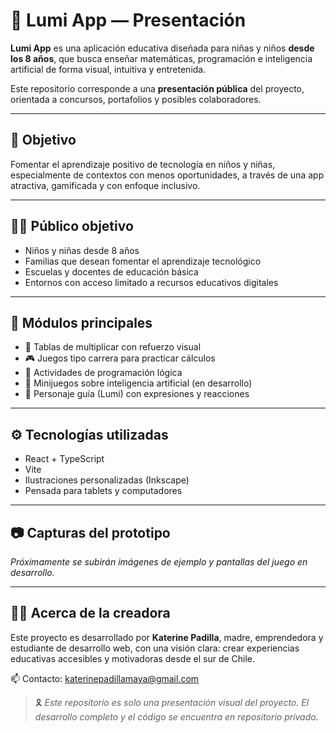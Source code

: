 # 🌱 Lumi App — Presentación

**Lumi App** es una aplicación educativa diseñada para niñas y niños **desde los 8 años**, que busca enseñar matemáticas, programación e inteligencia artificial de forma visual, intuitiva y entretenida.

Este repositorio corresponde a una **presentación pública** del proyecto, orientada a concursos, portafolios y posibles colaboradores.

---

## 🎯 Objetivo

Fomentar el aprendizaje positivo de tecnología en niños y niñas, especialmente de contextos con menos oportunidades, a través de una app atractiva, gamificada y con enfoque inclusivo.

---

## 👩‍🏫 Público objetivo

- Niños y niñas desde 8 años
- Familias que desean fomentar el aprendizaje tecnológico
- Escuelas y docentes de educación básica
- Entornos con acceso limitado a recursos educativos digitales

---

## 🧩 Módulos principales

- 📐 Tablas de multiplicar con refuerzo visual
- 🎮 Juegos tipo carrera para practicar cálculos
- 🧠 Actividades de programación lógica
- 🤖 Minijuegos sobre inteligencia artificial (en desarrollo)
- 🎉 Personaje guía (Lumi) con expresiones y reacciones

---

## ⚙️ Tecnologías utilizadas

- React + TypeScript
- Vite
- Ilustraciones personalizadas (Inkscape)
- Pensada para tablets y computadores

---

## 📷 Capturas del prototipo

*Próximamente se subirán imágenes de ejemplo y pantallas del juego en desarrollo.*

---

## 👩‍💻 Acerca de la creadora

Este proyecto es desarrollado por **Katerine Padilla**, madre, emprendedora y estudiante de desarrollo web, con una visión clara: crear experiencias educativas accesibles y motivadoras desde el sur de Chile.

📫 Contacto: katerinepadillamaya@gmail.com


> 🎗️ *Este repositorio es solo una presentación visual del proyecto. El desarrollo completo y el código se encuentra en repositorio privado.*
> 
